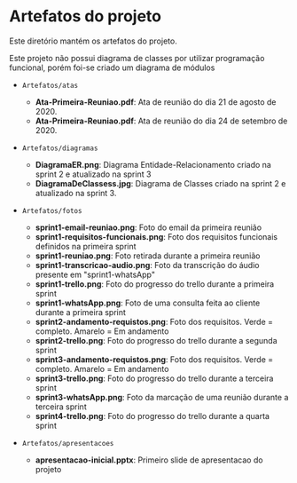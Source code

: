 # Artefatos do projeto

Este diretório mantém os artefatos do projeto.

Este projeto não possui diagrama de classes por utilizar programação funcional, porém foi-se criado um diagrama de módulos

- `Artefatos/atas`

  - **Ata-Primeira-Reuniao.pdf**: Ata de reunião do dia 21 de agosto de 2020.
  - **Ata-Primeira-Reuniao.pdf**: Ata de reunião do dia 24 de setembro de 2020.

- `Artefatos/diagramas`

  - **DiagramaER.png**: Diagrama Entidade-Relacionamento criado na sprint 2 e atualizado na sprint 3
  - **DiagramaDeClassess.jpg**: Diagrama de Classes criado na sprint 2 e atualizado na sprint 3.

- `Artefatos/fotos`
  - **sprint1-email-reuniao.png**: Foto do email da primeira reunião
  - **sprint1-requisitos-funcionais.png**: Foto dos requisitos funcionais definidos na primeira sprint
  - **sprint1-reuniao.png**: Foto retirada durante a primeira reunião
  - **sprint1-transcricao-audio.png**: Foto da transcrição do áudio presente em "sprint1-whatsApp"
  - **sprint1-trello.png**: Foto do progresso do trello durante a primeira sprint
  - **sprint1-whatsApp.png**: Foto de uma consulta feita ao cliente durante a primeira sprint
  - **sprint2-andamento-requistos.png**: Foto dos requisitos. Verde = completo. Amarelo = Em andamento
  - **sprint2-trello.png**: Foto do progresso do trello durante a segunda sprint
  - **sprint3-andamento-requistos.png**: Foto dos requisitos. Verde = completo. Amarelo = Em andamento
  - **sprint3-trello.png**: Foto do progresso do trello durante a terceira sprint
  - **sprint3-whatsApp.png**: Foto da marcação de uma reunião durante a terceira sprint
  - **sprint4-trello.png**: Foto do progresso do trello durante a quarta sprint
- `Artefatos/apresentacoes`
  - **apresentacao-inicial.pptx**: Primeiro slide de apresentacao do projeto
